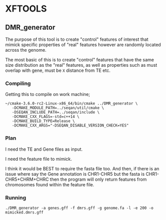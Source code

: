 # XFTOOLS

## DMR_generator

The purpose of this tool is to create "control" features of interest that mimick specific properties of "real" features however are randomly located across the genome.

The most basic of this is to create "control" features that have the same size distribution as the "real" features, as well as properties such as must overlap with gene, must be `X` distance from TE etc.

### Compiling

Getting this to compile on work machine;

```
~/cmake-3.6.0-rc2-Linux-x86_64/bin/cmake ../DMR_generator \
   -DCMAKE_MODULE_PATH=../seqan/util/cmake \
   -DSEQAN_INCLUDE_PATH=../seqan/include \
   -DCMAKE_CXX_FLAGS=-std=c++14 \
   -DCMAKE_BUILD_TYPE=Release \
   -DCMAKE_CXX_ARGS="-DSEQAN_DISABLE_VERSION_CHECK=YES" 
```

### Plan

I need the TE and Gene files as input.

I need the feature file to mimick.

I think it would be BEST to require the fasta file too.
   And then, if there is an issue where say the Gene annotation is CHR1-CHR5 but the fasta is CHR1-CHR5+CHRM+CHRC then the program will only return features from chromosomes found within the feature file. 

### Running

```
./DMR_generator -a genes.gff -f dmrs.gff -g genome.fa -l -e 200 -o mimicked.dmrs.gff
```


